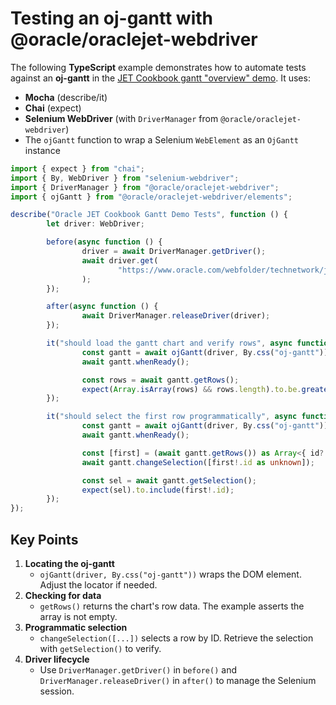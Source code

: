 # Testing an oj-gantt with @oracle/oraclejet-webdriver

The following **TypeScript** example demonstrates how to automate tests against an **oj-gantt** in the [JET Cookbook gantt "overview" demo](https://www.oracle.com/webfolder/technetwork/jet/jetCookbook.html?component=gantt&demo=overview). It uses:

- **Mocha** (describe/it)
- **Chai** (expect)
- **Selenium WebDriver** (with `DriverManager` from `@oracle/oraclejet-webdriver`)
- The `ojGantt` function to wrap a Selenium `WebElement` as an `OjGantt` instance

```ts
import { expect } from "chai";
import { By, WebDriver } from "selenium-webdriver";
import { DriverManager } from "@oracle/oraclejet-webdriver";
import { ojGantt } from "@oracle/oraclejet-webdriver/elements";

describe("Oracle JET Cookbook Gantt Demo Tests", function () {
        let driver: WebDriver;

        before(async function () {
                driver = await DriverManager.getDriver();
                await driver.get(
                        "https://www.oracle.com/webfolder/technetwork/jet/jetCookbook.html?component=gantt&demo=overview"
                );
        });

        after(async function () {
                await DriverManager.releaseDriver(driver);
        });

        it("should load the gantt chart and verify rows", async function () {
                const gantt = await ojGantt(driver, By.css("oj-gantt"));
                await gantt.whenReady();

                const rows = await gantt.getRows();
                expect(Array.isArray(rows) && rows.length).to.be.greaterThan(0);
        });

        it("should select the first row programmatically", async function () {
                const gantt = await ojGantt(driver, By.css("oj-gantt"));
                await gantt.whenReady();

                const [first] = (await gantt.getRows()) as Array<{ id?: unknown }>;
                await gantt.changeSelection([first!.id as unknown]);

                const sel = await gantt.getSelection();
                expect(sel).to.include(first!.id);
        });
});
```

## Key Points

1. **Locating the oj-gantt**
   - `ojGantt(driver, By.css("oj-gantt"))` wraps the DOM element. Adjust the locator if needed.
2. **Checking for data**
   - `getRows()` returns the chart's row data. The example asserts the array is not empty.
3. **Programmatic selection**
   - `changeSelection([...])` selects a row by ID. Retrieve the selection with `getSelection()` to verify.
4. **Driver lifecycle**
   - Use `DriverManager.getDriver()` in `before()` and `DriverManager.releaseDriver()` in `after()` to manage the Selenium session.
